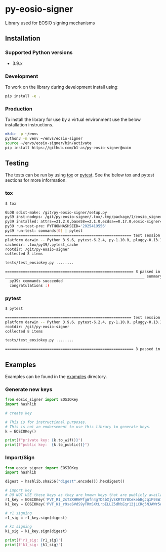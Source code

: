 # py-eosio-signer

Library used for EOSIO signing mechanisms

## Installation

### Supported Python versions
- 3.9.x

### Development

To work on the library during development install using:
```bash
pip install -e .
```

### Production

To install the library for use by a virtual environment use the below installation instructions.

```bash
mkdir -p ~/envs
python3 -m venv ~/envs/eosio-signer 
source ~/envs/eosio-signer/bin/activate
pip install https://github.com/b1-as/py-eosio-signer@main
```

## Testing
The tests can be run by using [tox](https://tox.readthedocs.io/en/latest/) or [pytest](https://docs.pytest.org/en/6.2.x/). See the below tox and pytest sections for more information.

### tox

```bash
$ tox

GLOB sdist-make: /git/py-eosio-signer/setup.py
py39 inst-nodeps: /git/py-eosio-signer/.tox/.tmp/package/1/eosio_signer-develop.zip
py39 installed: attrs==21.2.0,base58==2.1.0,ecdsa==0.17.0,eosio-signer===develop,iniconfig==1.1.1,packaging==21.0,pluggy==0.13.1,py==1.10.0,pyparsing==2.4.7,pytest==6.2.4,six==1.16.0,toml==0.10.2
py39 run-test-pre: PYTHONHASHSEED='2025419556'
py39 run-test: commands[0] | pytest
========================================================= test session starts ==========================================================
platform darwin -- Python 3.9.6, pytest-6.2.4, py-1.10.0, pluggy-0.13.1
cachedir: .tox/py39/.pytest_cache
rootdir: /git/py-eosio-signer
collected 8 items                                                                                                                      

tests/test_eosiokey.py ........                                                                                                  [100%]

========================================================== 8 passed in 0.16s ===========================================================
_______________________________________________________________ summary ________________________________________________________________
  py39: commands succeeded
  congratulations :)
```

### pytest

```bash
$ pytest

========================================================= test session starts ==========================================================
platform darwin -- Python 3.9.6, pytest-6.2.4, py-1.10.0, pluggy-0.13.1
rootdir: /git/py-eosio-signer
collected 8 items                                                                                                                      

tests/test_eosiokey.py ........                                                                                                  [100%]

========================================================== 8 passed in 0.17s ===========================================================
```


## Examples

Examples can be found in the [examples](./examples) directory. 

### Generate new keys
```python
from eosio_signer import EOSIOKey
import hashlib

# create key

# This is for instructional purposes. 
# This is not an endorsement to use this library to generate keys.
k = EOSIOKey()

print(f"private key: {k.to_wif()}")
print(f"public key:  {k.to_public()}")
```

### Import/Sign
```python
from eosio_signer import EOSIOKey
import hashlib

digest = hashlib.sha256("digest".encode()).hexdigest()

# import key
# DO NOT USE these keys as they are known keys that are publicly available 
r1_key = EOSIOKey('PVT_R1_2sTZXHRWPfgWfn4gTD4bXjVsKRTSYBCekebBgJq1P9SW7ckoXk')
k1_key = EOSIOKey('PVT_K1_r9seSVdS9yTRmSXtLrpELLZ5dhbEqr12jLCRg5NJAWr5q8U9o')

# r1 signing
r1_sig = r1_key.sign(digest)

# k1 signing
k1_sig = k1_key.sign(digest)

print(f'r1_sig: {r1_sig}')
print(f'k1_sig: {k1_sig}')
```